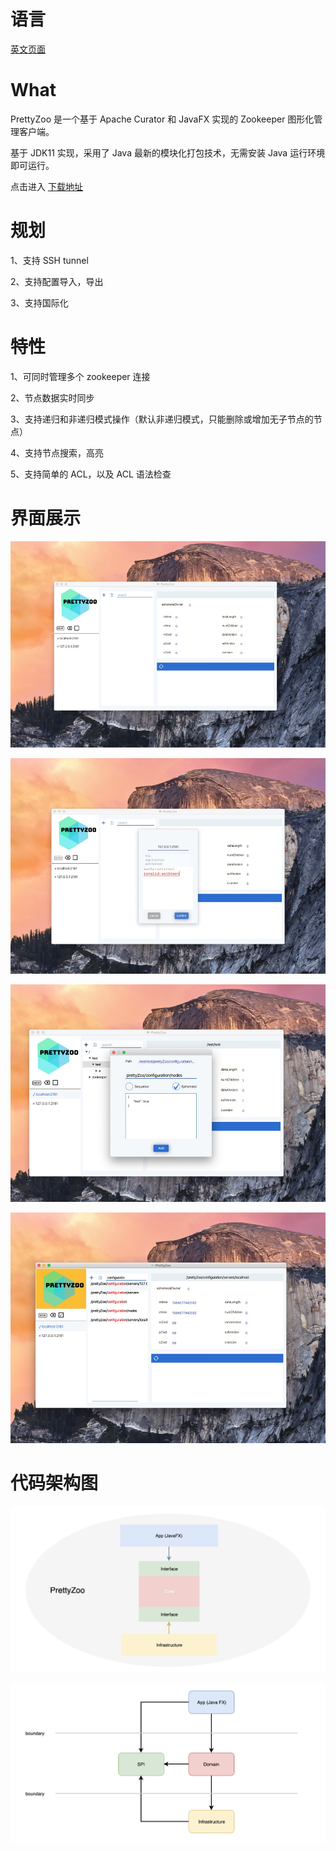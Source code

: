 # 语言

[英文页面](README.md)

# What

PrettyZoo 是一个基于 Apache Curator 和 JavaFX 实现的 Zookeeper 图形化管理客户端。

基于 JDK11 实现，采用了 Java 最新的模块化打包技术，无需安装 Java 运行环境即可运行。

点击进入 [下载地址](https://github.com/vran-dev/PrettyZoo/releases)

# 规划

1、支持 SSH tunnel

2、支持配置导入，导出

3、支持国际化

# 特性

1、可同时管理多个 zookeeper 连接

2、节点数据实时同步

3、支持递归和非递归模式操作（默认非递归模式，只能删除或增加无子节点的节点）

4、支持节点搜索，高亮

5、支持简单的 ACL，以及 ACL 语法检查

# 界面展示

![](release/img/main-view.jpg)

![](release/img/add-server.png)

![](release/img/add-node.png)

![](release/img/search-view.jpg)


# 代码架构图


![prettyzoo-arch](release/img/prettyzoo-arch.jpg)

![image-20191230163721866](release/img/prettyzoo-arch2.png)